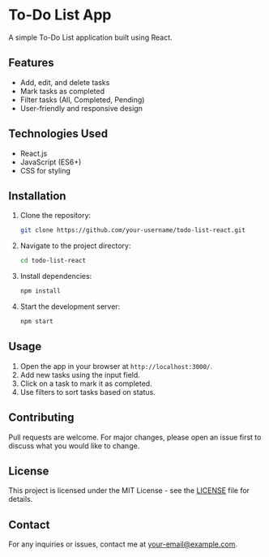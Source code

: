 # To-Do List App

A simple To-Do List application built using React.

## Features

- Add, edit, and delete tasks
- Mark tasks as completed
- Filter tasks (All, Completed, Pending)
- User-friendly and responsive design

## Technologies Used

- React.js
- JavaScript (ES6+)
- CSS for styling

## Installation

1. Clone the repository:
   ```bash
   git clone https://github.com/your-username/todo-list-react.git
   ```
2. Navigate to the project directory:
   ```bash
   cd todo-list-react
   ```
3. Install dependencies:
   ```bash
   npm install
   ```
4. Start the development server:
   ```bash
   npm start
   ```

## Usage

1. Open the app in your browser at `http://localhost:3000/`.
2. Add new tasks using the input field.
3. Click on a task to mark it as completed.
4. Use filters to sort tasks based on status.

## Contributing

Pull requests are welcome. For major changes, please open an issue first to discuss what you would like to change.

## License

This project is licensed under the MIT License - see the [LICENSE](LICENSE) file for details.

## Contact

For any inquiries or issues, contact me at [your-email@example.com](mailto\:your-piyushmevada1606@gmail.com).

